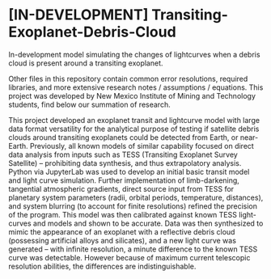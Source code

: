 # [IN-DEVELOPMENT] Transiting-Exoplanet-Debris-Cloud
In-development model simulating the changes of lightcurves when a debris cloud is present around a transiting exoplanet.

Other files in this repository contain common error resolutions, required libraries, and more extensive research notes / assumptions / equations. 
This project was developed by New Mexico Institute of Mining and Technology students, find below our summation of research. 

This project developed an exoplanet transit and lightcurve model with large data format versatility for the analytical purpose of testing if satellite debris clouds around transiting exoplanets could be detected from Earth, or near-Earth. Previously, all known models of similar capability focused on direct data analysis from inputs such as TESS (Transiting Exoplanet Survey Satellite) – prohibiting data synthesis, and thus extrapolatory analysis. Python via JupyterLab was used to develop an initial basic transit model and light curve simulation. Further implementation of limb-darkening, tangential atmospheric gradients, direct source input from TESS for planetary system parameters (radii, orbital periods, temperature, distances), and system blurring (to account for finite resolutions) refined the precision of the program. This model was then calibrated against known TESS light-curves and models and shown to be accurate. Data was then synthesized to mimic the appearance of an exoplanet with a reflective debris cloud (possessing artificial alloys and silicates), and a new light curve was generated – with infinite resolution, a minute difference to the known TESS curve was detectable. However because of maximum current telescopic resolution abilities, the differences are indistinguishable.
